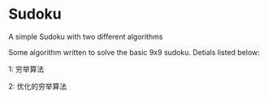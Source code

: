 # Sudoku
A simple Sudoku with two different algorithms

Some algorithm written to solve the basic 9x9 sudoku. Detials listed below:

1: 穷举算法

2: 优化的穷举算法
